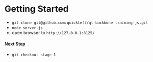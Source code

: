 Getting Started
===============================

* `git clone git@github.com:quickleft/ql-backbone-training-js.git`
* `node server.js`
* open browser to `http://127.0.0.1:8125/`

#### Next Step

* `git checkout stage-1`